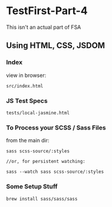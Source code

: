 # TestFirst-Part-4

This isn't an actual part of FSA

## Using HTML, CSS, JSDOM

### Index
view in browser: 
```
src/index.html
```

### JS Test Specs
```
tests/local-jasmine.html
```

### To Process your SCSS / Sass Files
from the main dir:
```
sass scss-source/:styles

//or, for persistent watching:

sass --watch sass scss-source/:styles
```

### Some Setup Stuff

```
brew install sass/sass/sass
```